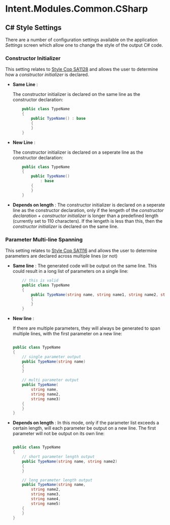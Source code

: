# Intent.Modules.Common.CSharp

## C# Style Settings

There are a number of configuration settings available on the application _Settings_ screen which allow one to change the style of the output C# code.

### Constructor Initializer

This setting relates to [Style Cop SA1128](https://github.com/DotNetAnalyzers/StyleCopAnalyzers/blob/master/documentation/SA1128.md) and allows the user to determine how a _constructor initializer_ is declared.

- **Same Line** :

    The constructor initializer is declared on the same line as the constructor declaration:

    ``` csharp
        public class TypeName
        {
            public TypeName() : base
            {
            }
        }
    ```

- **New Line** :

    The constructor initializer is declared on a seperate line as the constructor declaration:

    ``` csharp
        public class TypeName
        {
            public TypeName() 
                : base
            {
            }
        }
    ```

- **Depends on length** :
    The constructor initializer is declared on a seperate line as the constructor declaration, only if the lengeth of the _constructor declaration + constructor initializer_ is longer than a predefined length (currently set to 110 characters). If the lengeth is less than this, then the _constructor initializer_ is declared on the same line.

### Parameter Multi-line Spanning

This setting relates to [Style Cop SA1116](https://github.com/DotNetAnalyzers/StyleCopAnalyzers/blob/master/documentation/SA1116.md) and allows the user to determine parameters are declared across multiple lines (or not)

- **Same line** :
    The generated code will be output on the same line. This could result in a long list of parameters on a single line:

    ``` csharp
        // this is valid
        public class TypeName
        {
            public TypeName(string name, string name1, string name2, string name3, string name4, string name5)
            {
            }
        }
    ```

- **New line** :

    If there are multiple parameters, they will always be generated to span multiple lines, with the first parameter on a new line:

    ``` csharp
 
    public class TypeName
    {
        // single parameter output
        public TypeName(string name)
        {
        }

        // multi parameter output
        public TypeName(
            string name,
            string name2,
            string name3)
        {
        }
    }
    ```

- **Depends on length** :
    In this mode, only if the parameter list exceeds a certain length, will each parameter be output on a new line. The first parameter will not be output on its own line:

    ``` csharp
 
    public class TypeName
    {
        // short parameter length output
        public TypeName(string name, string name2)
        {
        }

        // long parameter length output
        public TypeName(string name,
            string name2,
            string name3,
            string name4,
            string name5)
        {
        }
    }
    ```
